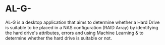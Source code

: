 # AL-G-
AL-G is a desktop application that aims to determine whether a Hard Drive is suitable to be placed in a NAS configuration (RAID Array) by identifying the hard drive's attributes, errors and using Machine Learning &amp; to determine whether the hard drive is suitable or not. 
